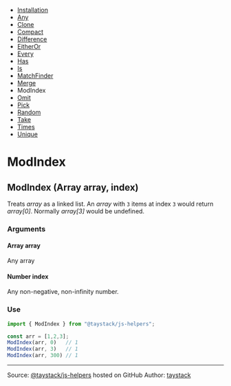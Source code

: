 - [Installation](#installation)
- [Any](./Any.md#any)
- [Clone](./Clone.md#clone)
- [Compact](./Compact.md#compact)
- [Difference](./Difference.md#difference)
- [EitherOr](./EitherOr.md#eitheror)
- [Every](./Every.md#every)
- [Has](./Has.md#has)
- [Is](./Is.md#is)
- [MatchFinder](./MatchFinder.md#matchfinder)
- [Merge](./Merge.md#merge)
- ModIndex
- [Omit](./Omit.md#omit)
- [Pick](./Pick.md#pick)
- [Random](./Random.md#random)
- [Take](./Take.md#take)
- [Times](./Times.md#times)
- [Unique](./Unique.md#unique)

# ModIndex

## ModIndex (Array array, index)

Treats _array_ as a linked list. An _array_ with `3` items at index `3` would return _array[0]_. Normally _array[3]_ would be undefined.

### Arguments

#### Array array

Any array

#### Number index

Any non-negative, non-infinity number.

### Use

```javascript
import { ModIndex } from "@taystack/js-helpers";

const arr = [1,2,3];
ModIndex(arr, 0)   // 1
ModIndex(arr, 3)   // 1
ModIndex(arr, 300) // 1
```

---
Source: [@taystack/js-helpers](https://github.com/taystack/js-helpers) hosted on GitHub
Author: [taystack](https://github.com/taystack)
